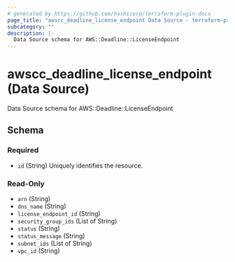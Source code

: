 ```yaml
---
# generated by https://github.com/hashicorp/terraform-plugin-docs
page_title: "awscc_deadline_license_endpoint Data Source - terraform-provider-awscc"
subcategory: ""
description: |-
  Data Source schema for AWS::Deadline::LicenseEndpoint
---
```


# awscc_deadline_license_endpoint (Data Source)

Data Source schema for AWS::Deadline::LicenseEndpoint



<!-- schema generated by tfplugindocs -->
## Schema

### Required

- `id` (String) Uniquely identifies the resource.

### Read-Only

- `arn` (String)
- `dns_name` (String)
- `license_endpoint_id` (String)
- `security_group_ids` (List of String)
- `status` (String)
- `status_message` (String)
- `subnet_ids` (List of String)
- `vpc_id` (String)
